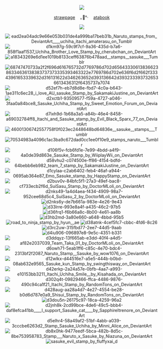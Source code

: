 <div align="center">


<img src="https://github.com/user-attachments/assets/268d84df-de82-40d4-928e-add85d487e33"/>



[strawpage](https://.straw.page/) ㅤ｡🍅°‧ㅤ [atabook](https://.atabook.org)


![](https://komarev.com/ghpvc/?username=UCHlHA-SASUKE&color=483248&style=plastic&label=worms&abbreviated=true)


![ead2ea04adc9e66e053b031de4a999ba17beb31b_Naruto_stamps_from_DeviantArt____uchiha_itachi_amaterasu_on_Tumblr](https://github.com/user-attachments/assets/94a44de4-1e0d-45f2-9664-126d0c24e734) ![d1km97g-59c9f7cf-9a36-435d-b7a6-858f1aaf1537_Uchiha_Brother_Love_Stamp_by_cherubchan_on_DeviantArt](https://github.com/user-attachments/assets/1fb564b6-eb41-41ea-8f7d-10b78c3a3958) ![a18343269e6d1ee1019b8133ceff63876b478aad__stamps__sasuke___Tumblr](https://github.com/user-attachments/assets/33307b41-8417-4f87-973b-96aa1ee9ac31) ![68747470733a2f2f696d616765732d7769786d702d6564333061383662386334636138383737373335393463322e7769786d702e636f6d2f662f33343961653339632d316131622d346263652d393136642d3932333937326536613436312f6435737a7074](https://github.com/user-attachments/assets/17731b5d-6fce-46f1-85ea-d99df96cc799) ![d52ef7h-eb7d8d8e-fbd7-4c0a-b643-1ae311c6ec28_i_love_AU_sasuke_Stamp_by_SakamakiJustine_on_DeviantArt](https://github.com/user-attachments/assets/862c86d7-b6f1-4f1b-b73f-58c4696d1944) ![d2xctb1-93509577-f59a-4727-a046-3faa0a84bce8_Sasuke_Uchiha_Stamp_by_Sweet_Emotion_Forum_on_DeviantArt](https://github.com/user-attachments/assets/6598fa19-99f9-4465-8df9-7dc23a0af30e) ![d7ixh9d-1b68a3a5-a84b-46e4-8458-a69032784ff8_Itachi_and_Sasuke_stamp_by_Evil_Black_Sparx_77_on_DeviantArt](https://github.com/user-attachments/assets/6e17df3e-f5a9-48f4-b192-1ff7e4886f01) ![46001306742557758f0f023ec2448648bd64836e__sasuke__stamps___Tumblr](https://github.com/user-attachments/assets/95f3152f-1fc5-4f88-8255-feff32067380) ![70534983a4096c1ac3ba9c672dad0cc1ee0f10e9_stamps_naruto___Tumblr](https://github.com/user-attachments/assets/440fc83a-4335-4414-8525-db10aaea896f) ![d106f5v-fcb6fd1e-7e99-4bdd-a4f9-4a0de39d863e_Sasuke_Stamp_by_WiiplayWii_on_DeviantArt](https://github.com/user-attachments/assets/34162bed-273d-482d-80b8-5dd585dc96ab) ![d58vhu2-c074500e-ff86-4154-bdfd-64bebb6eb982_team_7_stamp_by_SakamakiJustine_on_DeviantArt](https://github.com/user-attachments/assets/e274eb0b-425d-413c-9098-23d36f297686) ![d1cylaa-c2ab6402-feb4-46af-a944-0695ab364e87_Emo_Sasuke_stamp_by_HappyStamp_on_DeviantArt](https://github.com/user-attachments/assets/b9be55d0-81c0-455e-98e9-08f289ff99b4) ![d2buv0v-84bfc5f1-27a3-49ef-bac8-cf733ecb2f6d_SuiSasu_Stamp_by_DoctorMLoli_on_DeviantArt](https://github.com/user-attachments/assets/7885f694-915c-4518-8b2e-0da4ce98bdd7) ![d2nks49-1a4d4aea-f434-4909-98a7-952cee68d5c4_SuiSasu_2_by_DoctorMLoli_on_DeviantArt](https://github.com/user-attachments/assets/fa96e0f2-27dd-4630-a5ea-aca88dd0eb4c) ![d2nks6y-de7b661a-983e-4e26-9e43](https://github.com/user-attachments/assets/e7074f12-49a7-4e64-b09e-69da71d15ea3) ![d33lrre-993e8a4f-a435-46c2-97b5](https://github.com/user-attachments/assets/d9388705-58f0-4610-9ca3-baa696e72393) ![d36frq1-f6b66a8c-8b00-4e61-aa8b](https://github.com/user-attachments/assets/b60c90ec-2155-4949-833c-b166379e3b01) ![d3hb2md-3a80e660-a648-4bbd-95b5](https://github.com/user-attachments/assets/eb2949d0-afb9-480e-818d-7880bf8d401a) ![road_to_ninja_stamp_by_hyun__ae](https://github.com/user-attachments/assets/b5201c93-ed38-4f30-a5a7-f6a054ad99cb)  ![d38atnk-4cef5fc7-cbbc-4fd6-8c26](https://github.com/user-attachments/assets/bc14088f-5ba7-4ec2-a765-04cc769b35a5) ![d3rc2uw-315fbd77-2ee7-44d5-9aab](https://github.com/user-attachments/assets/06e8edf6-264d-4a1c-b56e-3797ce7f08b2) ![d4iu906-096897e8-9e5c-4351-b331](https://github.com/user-attachments/assets/97756e70-002c-44ea-a0de-ed42d8ff0ccb) ![d3ddqyz-13f665ab-e3dd-40f4-a4d5-af82e2037039_Team_Taka_01_by_DoctorMLoli_on_DeviantArt](https://github.com/user-attachments/assets/cf27baee-eea1-407d-a0a7-ab7a02d27256) ![d6owh71-5eab1ff6-c85c-4e70-bdc4-2313bf2f2087_Naruto_Stamp__Sasuke_by_wow1076_on_DeviantArt](https://github.com/user-attachments/assets/7a350163-24d2-476e-bb0b-c0102bb9e185) ![d12wlkx-d44516e7-a5e5-444b-b0bd-08ab632e9565_Sasuke_kun_Stamp_by_swingthisway_on_DeviantArt](https://github.com/user-attachments/assets/e83d51dd-1691-4969-bfc3-d171955f1ca1) ![d42erkp-2a24a57e-0bfb-4aa7-a993-e10153bb3211_Itachi_Uchiha_Smile__by_Kisahada_on_DeviantArt](https://github.com/user-attachments/assets/ec1d787e-03ac-4117-86af-2fafb52ad77c) ![d302q4t-09829466-ffca-4486-9876-490c94ca1f21_Itachi_Stamp_by_RandomTons_on_DeviantArt](https://github.com/user-attachments/assets/db6e2190-1c25-497f-8996-bf2d0573669b) ![d428aug-aa28a4d7-4e27-4554-be28-b0d6d787e0a9_Shisui_Stamp_by_RandomTons_on_DeviantArt](https://github.com/user-attachments/assets/05483ccc-3281-45dc-ad40-0f54a020fb9d) ![d3dou5n-26175c97-18ca-4259-96a2](https://github.com/user-attachments/assets/9172cc96-1aba-4795-bf64-47ea38473ec2) ![d2jnh8k-2cd99bce-4de6-49c5-bbb4-daf8efca41bb____I_support_Sasuke_cat____by_SapphireItrenore_on_DeviantArt](https://github.com/user-attachments/assets/09aa5911-0fc5-42e5-aa4f-b4dd6f3bdd78) ![d5elhr4-58a49af2-51bf-4abb-a039-3cccbe6263d2_Stamp_Sasuke_Uchiha_by_Minni_Alice_on_DeviantArt](https://github.com/user-attachments/assets/fa42a9e5-db80-4b3d-9ac9-cce7ef0ef557) ![db8x0hk-9477eedf-5bca-482b-8d5c-8be753958783_Stamp___Naruto_x_Sasuke_by_Niazuna_on_DeviantArt](https://github.com/user-attachments/assets/49cd2b15-44b0-4dc8-9d3a-cbc338990834) ![sasuke_evil_stamp_by_fluffyxai_d](https://github.com/user-attachments/assets/36686379-9ddb-460f-a592-02c56b40e545)

